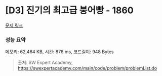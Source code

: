 # [D3] 진기의 최고급 붕어빵 - 1860 

[문제 링크](https://swexpertacademy.com/main/code/problem/problemDetail.do?contestProbId=AV5LsaaqDzYDFAXc) 

### 성능 요약

메모리: 62,464 KB, 시간: 876 ms, 코드길이: 948 Bytes



> 출처: SW Expert Academy, https://swexpertacademy.com/main/code/problem/problemList.do